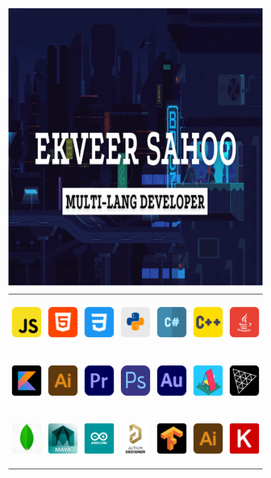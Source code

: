 <html>
  <head>

  </head>
  <body>
<img height="550px" width="1000px" src="./ga.gif"/>
  
<table align= "center">
  <tr>
     <td align="center" width="110" height="110">
      <a href="#macropower-tech" >
        <img src="./js.png" width="60" height="60" alt="React.js" />
      </a>
    </td>
    <td align="center"  width="110" height="110">
      <a href="#macropower-tech" >
        <img src="./html.png" width="60" height="60" alt="React Native" />
      </a>
    </td>
    <td align="center"  width="110" height="110">
      <a href="#macropower-tech">
        <img src="./css.png" width="60" height="60" alt="JavaScript" />
      </a>
    </td>
    <td align="center"  width="110" height="110">
      <a href="#macropower-tech">
        <img src="./py.png" width="60" height="60" alt="TypeScript" />
      </a>
    </td>
    <td align="center"  width="110" height="110">
      <a href="#macropower-tech">
        <img src="./c.png" width="60" height="60" alt="Sass" />
      </a>
    </td>
     <td align="center" width="110" height="110">
      <a href="#macropower-tech">
        <img src="./cpp.png" width="60" height="60" alt="Git" />
      </a>
    </td>
       <td align="center"  width="110" height="110">
      <a href="#macropower-tech">
        <img src="./java.png" width="60" height="60" alt="Next.js" />
      </a>
    </td>
    </br>
     </tr>
  </tr>
    <tr>
    <td align="center"  width="60" height="60">
      <a href="#macropower-tech">
        <img src="./kot.png" width="60" height="60" alt="Firebase" />
      </a>
    </td>
    <td align="center"  width="110" height="110">
      <a href="#macropower-tech">
        <img src="./ai.png" width="60" height="60" alt="FStyled-components" />
      </a>
    </td>
    <td align="center"  width="110" height="110">
      <a href="#macropower-tech">
        <img src="./pr.png" width="60" height="60" alt="Python" />
      </a>
    </td>
    <td align="center"  width="110" height="110">
      <a href="#macropower-tech">
        <img src="./ps.png" width="60" height="60" alt="Python" />
      </a>
    </td>
  <td align="center"  width="110" height="110">
      <a href="#macropower-tech">
        <img src="./au.png" width="60" height="60" alt="Python" />
      </a>
    </td>
  <td align="center"  width="110" height="110">
      <a href="#macropower-tech">
        <img src="./a.png" width="60" height="60" alt="Python" />
      </a>
    </td>
  <td align="center"  width="110" height="110">
      <a href="#macropower-tech">
        <img src="./3js.png" width="60" height="60" alt="Python" />
      </a>
    </td>
  <tr>
      <td align="center"  width="110" height="110">
      <a href="#macropower-tech">
        <img src="./mongo.png" width="60" height="60" alt="Python" />
      </a>
    </td>
      <td align="center"  width="110" height="110">
      <a href="#macropower-tech">
        <img src="./maya.png" width="60" height="60" alt="Python" />
      </a>
    </td>
      <td align="center"  width="110" height="110">
      <a href="#macropower-tech">
        <img src="./ard.png" width="60" height="60" alt="Python" />
      </a>
    </td>
      <td align="center"  width="110" height="110">
      <a href="#macropower-tech">
        <img src="./altium.png" width="60" height="60" alt="Python" />
      </a>
    </td>
      <td align="center"  width="110" height="110">
      <a href="#macropower-tech">
        <img src="./tf.png" width="60" height="60" alt="Python" />
      </a>
    </td>
      <td align="center"  width="110" height="110">
      <a href="#macropower-tech">
        <img src="./ai.png" width="60" height="60" alt="Python" />
      </a>
    </td>
      <td align="center"  width="110" height="110">
      <a href="#macropower-tech">
        <img src="./keras.png" width="60" height="60" alt="Python" />
      </a>
    </td>
    </tr>
</table>
</br>
</body>
</html>








